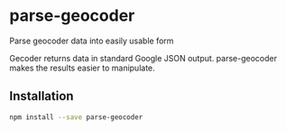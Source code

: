 # parse-geocoder

Parse geocoder data into easily usable form

Gecoder returns data in standard Google JSON output. parse-geocoder makes the results easier to manipulate.

## Installation

```sh
npm install --save parse-geocoder
```
